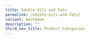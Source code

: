 ```yaml
---
title: Edible Oils and Fats
permalink: /edible-oils-and-fats/
variant: markdown
description: ""
third_nav_title: Product Categories
---
```

